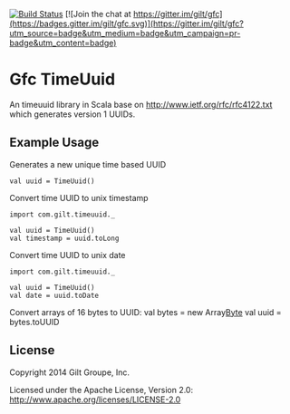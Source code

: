 [![Build Status](https://secure.travis-ci.org/gilt/gfc-timeuuid.png)](http://travis-ci.org/gilt/gfc-timeuuid) [![Join the chat at https://gitter.im/gilt/gfc](https://badges.gitter.im/gilt/gfc.svg)](https://gitter.im/gilt/gfc?utm_source=badge&utm_medium=badge&utm_campaign=pr-badge&utm_content=badge)

# Gfc TimeUuid

An timeuuid library in Scala base on http://www.ietf.org/rfc/rfc4122.txt which generates version 1 UUIDs.

## Example Usage
Generates a new unique time based UUID

    val uuid = TimeUuid()

Convert time UUID to unix timestamp

    import com.gilt.timeuuid._

    val uuid = TimeUuid()
    val timestamp = uuid.toLong

Convert time UUID to unix date

    import com.gilt.timeuuid._

    val uuid = TimeUuid()
    val date = uuid.toDate

Convert arrays of 16 bytes to UUID:
    val bytes = new Array[Byte](16)
    val uuid = bytes.toUUID

## License
Copyright 2014 Gilt Groupe, Inc.

Licensed under the Apache License, Version 2.0: http://www.apache.org/licenses/LICENSE-2.0
